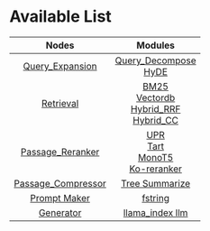 # Available List


|                              Nodes                               |                                                                                Modules                                                                                 |
|:----------------------------------------------------------------:|:----------------------------------------------------------------------------------------------------------------------------------------------------------------------:|
|     [Query_Expansion](./query_expansion/query_expansion.md)      |                                     [Query_Decompose](./query_expansion/query_decompose.md)<br/>[HyDE](./query_expansion/hyde.md)                                      |
|              [Retrieval](./retrieval/retrieval.md)               |       [BM25](./retrieval/bm25.md)<br/>[Vectordb](./retrieval/vectordb.md)<br/>[Hybrid_RRF](./retrieval/hybrid_rrf.md)<br/>[Hybrid_CC](./retrieval/hybrid_cc.md)        |
|    [Passage_Reranker](./passage_reranker/passage_reranker.md)    | [UPR](./passage_reranker/upr.md)<br/>[Tart](./passage_reranker/tart.md)<br/>[MonoT5](./passage_reranker/monot5.md)<br/>[Ko-reranker](./passage_reranker/koreranker.md) |
| [Passage_Compressor](./passage_compressor/passage_compressor.md) |                                                        [Tree Summarize](./passage_compressor/tree_summarize.md)                                                        |
|          [Prompt Maker](./prompt_maker/prompt_maker.md)          |                                                                  [fstring](./prompt_maker/fstring.md)                                                                  |
|              [Generator](./generator/generator.md)               |                                                           [llama_index llm](./generator/llama_index_llm.md)                                                            |



